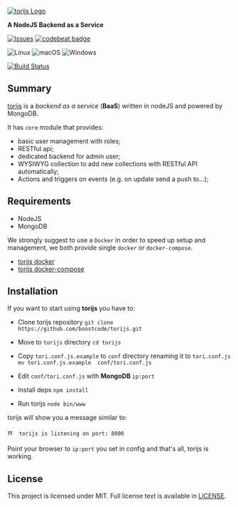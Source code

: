 [![torijs Logo](https://raw.githubusercontent.com/boostcode/torijs/feature/refactoring/.github/tori-logo.png)](https://tori.js.org)

**A NodeJS Backend as a Service**

[![Issues](https://img.shields.io/github/issues/boostcode/torijs.svg?style=flat)](https://github.com/boostcode/torijs/issues)
[![codebeat badge](https://codebeat.co/badges/f859e99c-d115-4969-9aea-c2353338464c)](https://codebeat.co/projects/github-com-boostcode-torijs-master)

![Linux](https://img.shields.io/badge/linux-compatible-green.svg?style=flat)
![macOS](https://img.shields.io/badge/macOS-compatible-4BC51D.svg?style=flat)
![Windows](https://img.shields.io/badge/windows-compatible-4BC51D.svg?style=flat)

[![Build Status](https://travis-ci.org/boostcode/torijs.svg?branch=develop)](https://travis-ci.org/boostcode/torijs)

## Summary

[torijs](https://tori.js.org) is a *backend as a service* (**BaaS**) written in nodeJS and powered by MongoDB.

It has `core` module that provides:
- basic user management with roles;
- RESTful api;
- dedicated backend for admin user;
- WYSIWYG collection to add new collections with RESTful API automatically;
- Actions and triggers on events (e.g. on update send a push to...);

## Requirements

- NodeJS
- MongoDB

We strongly suggest to use a `Docker` in order to speed up setup and management, we both provide single `docker` or `docker-compose`.

- [torijs docker](https://github.com/boostcode/torijs-docker)
- [torijs docker-compose]()

## Installation

If you want to start using **torijs** you have to:

- Clone torijs repository
`git clone https://github.com/boostcode/torijs.git`

- Move to `torijs` directory
`cd torijs`

- Copy `tori.conf.js.example` to `conf` directory renaming it to `tori.conf.js`
`mv tori.conf.js.example  conf/tori.conf.js`

- Edit `conf/tori.conf.js` with **MongoDB** `ip:port`

- Install deps
`npm install`

- Run torijs
`node bin/www`

torijs will show you a message similar to:

`⛩  torijs is listening on port: 8000`

Point your browser to `ip:port` you set in config and that's all, torijs is working.

## License

This project is licensed under MIT. Full license text is available in [LICENSE](https://raw.githubusercontent.com/boostcode/torijs/master/LICENSE).
